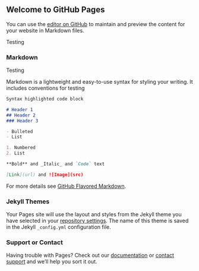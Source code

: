 ## Welcome to GitHub Pages

You can use the [editor on GitHub](https://github.com/rainbowhash/CNN-implemenation/edit/gh-pages/index.md) to maintain and preview the content for your website in Markdown files.

Testing

### Markdown
Testing

Markdown is a lightweight and easy-to-use syntax for styling your writing. It includes conventions for testing

```markdown
Syntax highlighted code block

# Header 1
## Header 2
### Header 3

- Bulleted
- List

1. Numbered
2. List

**Bold** and _Italic_ and `Code` text

[Link](url) and ![Image](src)
```

For more details see [GitHub Flavored Markdown](https://guides.github.com/features/mastering-markdown/).

### Jekyll Themes

Your Pages site will use the layout and styles from the Jekyll theme you have selected in your [repository settings](https://github.com/rainbowhash/CNN-implemenation/settings). The name of this theme is saved in the Jekyll `_config.yml` configuration file.

### Support or Contact

Having trouble with Pages? Check out our [documentation](https://docs.github.com/categories/github-pages-basics/) or [contact support](https://support.github.com/contact) and we’ll help you sort it out.
